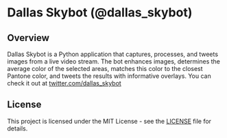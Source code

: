 
# Dallas Skybot (@dallas_skybot)

## Overview

Dallas Skybot is a Python application that captures, processes, and tweets images from a live video stream. The bot enhances images, determines the average color of the selected areas, matches this color to the closest Pantone color, and tweets the results with informative overlays.
You can check it out at [twitter.com/dallas_skybot](https://twitter.com/dallas_skybot/status/1783096138536464716)

## License

This project is licensed under the MIT License - see the [LICENSE](LICENSE) file for details.

